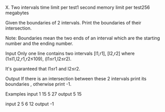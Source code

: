 X. Two intervals
time limit per test1 second
memory limit per test256 megabytes

Given the boundaries of 2 intervals. Print the boundaries of their intersection.

Note: Boundaries mean the two ends of an interval which are the starting number and the ending number.

Input
Only one line contains two intervals [l1,r1], [l2,r2] where (1≤l1,l2,r1,r2≤109), (l1≤r1,l2≤r2).

It's guaranteed that l1≤r1 and l2≤r2.

Output
If there is an intersection between these 2 intervals print its boundaries , otherwise print -1.

Examples
input
1 15 5 27
output
5 15

input
2 5 6 12
output
-1